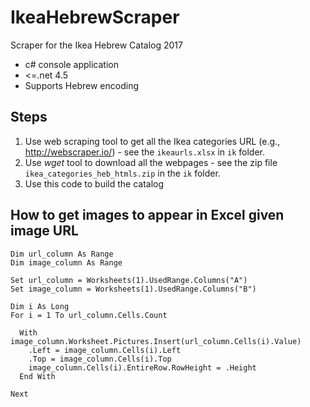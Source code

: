# IkeaHebrewScraper
Scraper for the Ikea Hebrew Catalog 2017

 - c# console application
 - <=.net 4.5
 - Supports Hebrew encoding


Steps
-----

 1. Use web scraping tool to get all the Ikea categories URL (e.g., http://webscraper.io/) - see the `ikeaurls.xlsx`	 in `ik` folder.
 2. Use *wget* tool to download all the webpages - see the zip file `ikea_categories_heb_htmls.zip`	in the `ik` folder.
 3. Use this code to build the catalog

How to get images to appear in Excel given image URL
----------------------------------------------------

    Dim url_column As Range
    Dim image_column As Range
    
    Set url_column = Worksheets(1).UsedRange.Columns("A")
    Set image_column = Worksheets(1).UsedRange.Columns("B")
    
    Dim i As Long
    For i = 1 To url_column.Cells.Count
    
      With image_column.Worksheet.Pictures.Insert(url_column.Cells(i).Value)
        .Left = image_column.Cells(i).Left
        .Top = image_column.Cells(i).Top
        image_column.Cells(i).EntireRow.RowHeight = .Height
      End With
    
    Next
